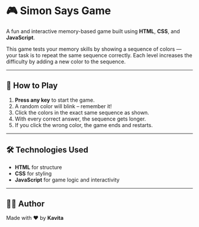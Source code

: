 # 🎮 Simon Says Game

A fun and interactive memory-based game built using **HTML**, **CSS**, and **JavaScript**.

This game tests your memory skills by showing a sequence of colors — your task is to repeat the same sequence correctly. Each level increases the difficulty by adding a new color to the sequence.

---

## 🧠 How to Play

1. **Press any key** to start the game.
2. A random color will blink – remember it!
3. Click the colors in the exact same sequence as shown.
4. With every correct answer, the sequence gets longer.
5. If you click the wrong color, the game ends and restarts.

---

## 🛠️ Technologies Used

- **HTML** for structure  
- **CSS** for styling  
- **JavaScript** for game logic and interactivity

---

## 🙋‍♀️ Author

Made with ❤️ by **Kavita**
